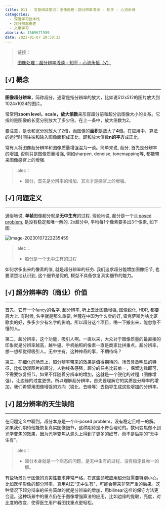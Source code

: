 ```yaml
---
title: 011 - 文章阅读笔记：图像处理：超分辨率浅谈 - 知乎 - 心流永恒
categories:
  - 深度学习技术栈
  - 超分辨率重建
  - 文章学习
abbrlink: 1569671959
date: 2023-01-07 20:50:33
---
```


> 链接：
>
> [图像处理：超分辨率浅谈 - 知乎 - 心流永恒（√）](https://zhuanlan.zhihu.com/p/100771793)

## [√] 概念

---

**图像超分辨率**，简称超分，通常是指分辨率的放大，比如说512x512的图片放大到1024x1024的图片。

常常用**zoom level，scale，放大倍数**来形容超分前和超分后图像大小的关系。它指的是图像的长宽分别放大了多少倍。在上一条中，放大倍数为2。

要注意，是长和宽分别放大了2倍，而图像的**面积**是放大了**4**倍。在应用中，算法的运行时间往往和输入图像面积成正比，即和放大倍数**n的平方**成正比。

常有人将图像超分辨率和图像质量增强混为一谈。简单来说, 超分, 首先是分辨率的增加, 否则只是图像质量增强, 例如sharpen, denoise, tonemapping等, 都能带来图像感官上的增强.

> alec：
>
> - 超分，首先是分辨率的增加，其次才是感官上的增强。

## [√] 问题定义

---

通俗地说, **单帧**图像超分就是**无中生有**的过程. 理论地说, 超分是一个[ill-posed problem](https://www.zhihu.com/question/63725426), 是没有稳定和唯一解的. 2x超分中, 平均每1个像素要多出3个像素, 如下图:

![image-20230107222235459](https://cdn.jsdelivr.net/gh/Alec-97/alec-s-images-cloud/img/202301081617306.png)

> alec：
>
> - 超分是一个无中生有的过程

如何求多出来的像素的值, 就是超分辨率的任务. 我们追求超分能增加图像细节, 也要清楚地认识到, 这个细节是假的, 模型不具备恢复真实细节的能力。



## [√] 超分辨率的（商业）价值

---

首先，它有一个fancy的名字. 超分辨率, 听上去比图像增强, 图像锐化, HDR, 都要高大上. 有时候, 名字就是那么重要, 兰蔻在中国为什么卖的好, 雷克萨斯为啥比讴歌卖的好，多多少少有名字的影响。所以超分这个项目，啪一下搬出来，能忽悠不懂的人。

第二，超分辨率，这个功能，吸引人啊。一直以来，大众对于图像质量的最直接的印象就是分辨率越高，越牛逼。手机拍照的像素一直是商家比拼重点。超分辨率，想一想都觉得吸引人。无中生有，这种神奇的事，不期待吗？

第三，在细化的场景上，超分辨率带来的效果是值得期待的。场景具备明显的特征，比如动漫图片的超分，人物线条感强，超分的任务比较单一，保留边缘即可，不需要恢复细节。如果不伴随着分辨率的增加，这就是一个锐化的过程（图像增强），让边缘的过度更快。所以理解超分辨率，首先要理解它的实质是分辨率的增加，我们希望用图像增强的方向（锐化，去噪等）去指导生成这些增加的分辨率。



## [√] 超分辨率的天生缺陷

---

在问题定义中聊到，超分本身是一个ill-posed problem，没有稳定且唯一的解。如果我们期待他能恢复真实图像细节，这种期待是不符合理论的。数码变焦做不到光学变焦的效果，因为光学变焦从源头上得到了更多的细节，而不是后期的“无中生有”。

> alec：
>
> - 超分本身就是一个病态的问题，是无中生有的过程，没有稳定且唯一的解。

有些场景对于图像的真实性要求非常严格，在这些领域应用超分就需要特别小心。比如医学影像的超分辨率，真用AI去“无中生有”，可能会带来非常严重的后果。这种情况下超分辩率的任务简单的就是分辨率的增加，用bilinear这样的保守方法更合适。这种场景中的重点仍在于图像增强算法的应用，比如边缘的提取，亮度，对比度的改变，使得医生用户看图找重点更轻松。







